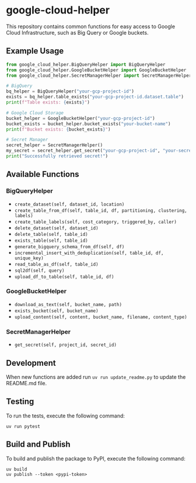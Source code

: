 # google-cloud-helper

This repository contains common functions for easy access to Google Cloud Infrastructure, such as Big Query or Google buckets.


## Example Usage

```python
from google_cloud_helper.BigQueryHelper import BigQueryHelper
from google_cloud_helper.GoogleBucketHelper import GoogleBucketHelper
from google_cloud_helper.SecretManagerHelper import SecretManagerHelper

# BigQuery
bq_helper = BigQueryHelper("your-gcp-project-id")
exists = bq_helper.table_exists("your-gcp-project-id.dataset.table")
print(f"Table exists: {exists}")

# Google Cloud Storage
bucket_helper = GoogleBucketHelper("your-gcp-project-id")
bucket_exists = bucket_helper.bucket_exists("your-bucket-name")
print(f"Bucket exists: {bucket_exists}")

# Secret Manager
secret_helper = SecretManagerHelper()
my_secret = secret_helper.get_secret("your-gcp-project-id", "your-secret-id")
print("Successfully retrieved secret!")
```

## Available Functions

### BigQueryHelper

<!-- BIGQUERYHELPER START -->
- `create_dataset(self, dataset_id, location)`
- `create_table_from_df(self, table_id, df, partitioning, clustering, labels)`
- `create_table_labels(self, cost_category, triggered_by, caller)`
- `delete_dataset(self, dataset_id)`
- `delete_table(self, table_id)`
- `exists_table(self, table_id)`
- `generate_bigquery_schema_from_df(self, df)`
- `incremental_insert_with_deduplication(self, table_id, df, unique_key)`
- `read_table_as_df(self, table_id)`
- `sql2df(self, query)`
- `upload_df_to_table(self, table_id, df)`

<!-- BIGQUERYHELPER END -->


### GoogleBucketHelper

<!-- GOOGLEBUCKETHELPER START -->
- `download_as_text(self, bucket_name, path)`
- `exists_bucket(self, bucket_name)`
- `upload_content(self, content, bucket_name, filename, content_type)`

<!-- GOOGLEBUCKETHELPER END -->

### SecretManagerHelper

<!-- SECRETMANAGERHELPER START -->
- `get_secret(self, project_id, secret_id)`

<!-- SECRETMANAGERHELPER END -->

## Development

When new functions are added run `uv run update_readme.py` to update the README.md file.

## Testing

To run the tests, execute the following command:

```
uv run pytest
```

## Build and Publish

To build and publish the package to PyPI, execute the following command:

```
uv build
uv publish --token <pypi-token>
```
